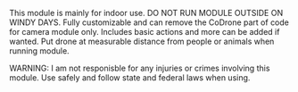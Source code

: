 This module is mainly for indoor use. DO NOT RUN MODULE OUTSIDE ON WINDY DAYS.
Fully customizable and can remove the CoDrone part of code for camera module only.
Includes basic actions and more can be added if wanted.
Put drone at measurable distance from people or animals when running module.

WARNING:
I am not responisble for any injuries or crimes involving this module. Use safely and follow state and federal laws when using.
